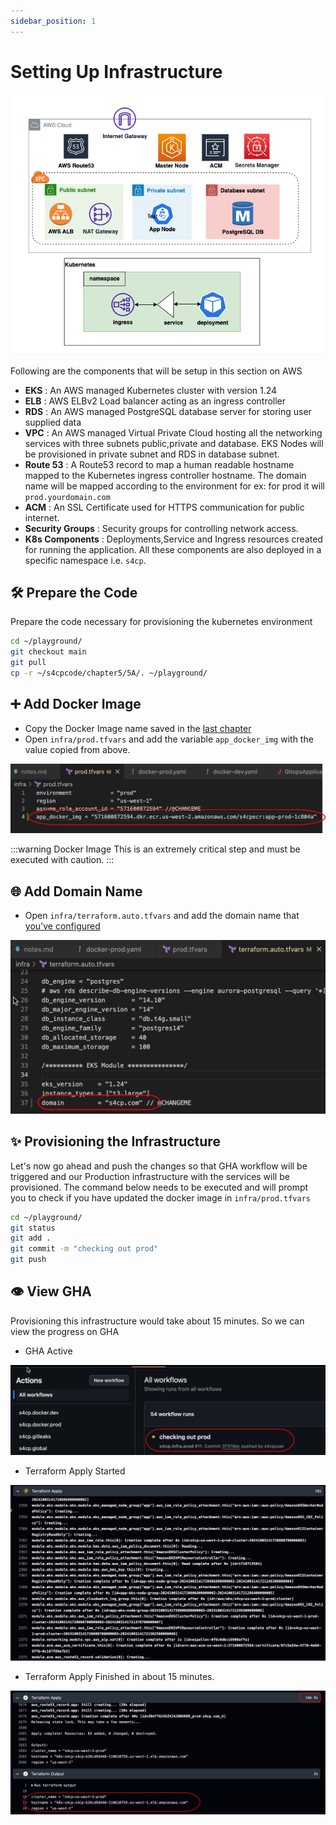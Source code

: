 ```yaml
---
sidebar_position: 1
---
```


# Setting Up Infrastructure

![](img/5A_8.png)

Following are the components that will be setup in this section on AWS 

- **EKS** : An AWS managed Kubernetes cluster with version 1.24
- **ELB** : AWS ELBv2 Load balancer acting as an ingress controller
- **RDS** : An AWS managed PostgreSQL database server for storing user supplied data
- **VPC** : An AWS managed Virtual Private Cloud hosting all the networking services with three subnets public,private and database. EKS Nodes will be provisioned in private subnet and RDS in database subnet.
- **Route 53** : A Route53 record to map a human readable hostname mapped to the Kubernetes ingress controller hostname. The domain name will be mapped according to the environment for ex: for prod it will `prod.yourdomain.com`
- **ACM** : An SSL Certificate used for HTTPS communication for public internet.
- **Security Groups** : Security groups for controlling network access.
- **K8s Components** : Deployments,Service and Ingress resources created for running the application. All these components are also deployed in a specific namespace i.e. `s4cp`.

## 🛠️ Prepare the Code

Prepare the code necessary for provisioning the kubernetes environment 

```bash
cd ~/playground/
git checkout main
git pull
cp -r ~/s4cpcode/chapter5/5A/. ~/playground/
```

## ➕ Add Docker Image

- Copy the Docker Image name saved in the [last chapter](/docs/chapter4-securing-container/golden_docker_images/dockerfile_security_gha.md)
- Open `infra/prod.tfvars` and add the variable `app_docker_img` with the value copied from above.

![](img/add_docker_variable.png)

:::warning Docker Image
This is an extremely critical step and must be executed with caution.
:::

## 🌐 Add Domain Name

- Open `infra/terraform.auto.tfvars` and add the domain name that [you've configured](/docs/chapter0-the-setup/domain-setup.md) 

![](img/adding_domain_name.png)

## ✨ Provisioning the Infrastructure

Let's now go ahead and push the changes so that GHA workflow will be triggered and our Production infrastructure with the services will be provisioned. The command below needs to be executed and will prompt you to check if you have updated the docker image in `infra/prod.tfvars`

```bash
cd ~/playground/
git status
git add .
git commit -m "checking out prod"
git push
```

## 👁️ View GHA

Provisioning this infrastructure would take about 15 minutes. So we can view the progress on GHA

- GHA Active

![](img/gha_provision.png)

- Terraform Apply Started

![](img/terraform_apply_kubernetes.png)

- Terraform Apply Finished in about 15 minutes.

![](img/apply_finished.png)